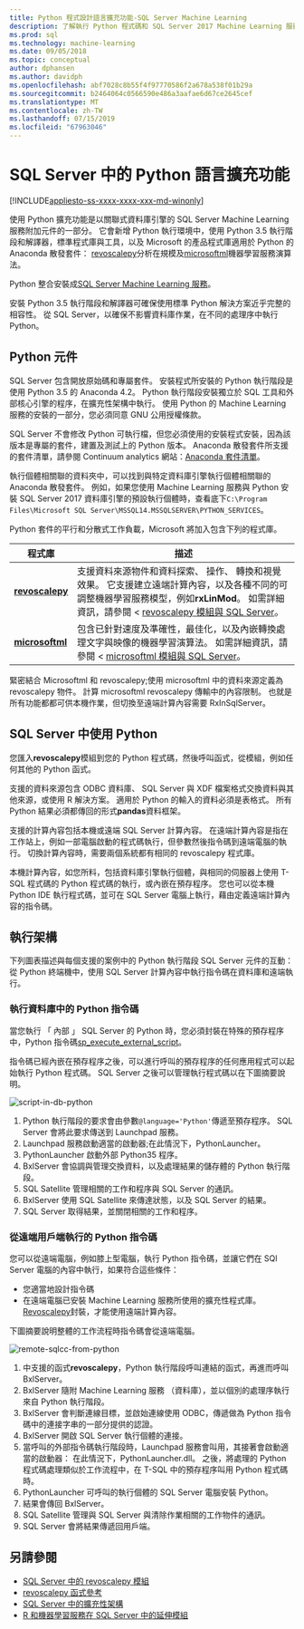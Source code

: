 ```yaml
---
title: Python 程式設計語言擴充功能-SQL Server Machine Learning
description: 了解執行 Python 程式碼和 SQL Server 2017 Machine Learning 服務中的內建 Python 程式庫。
ms.prod: sql
ms.technology: machine-learning
ms.date: 09/05/2018
ms.topic: conceptual
author: dphansen
ms.author: davidph
ms.openlocfilehash: abf7028c8b55f4f97770586f2a678a538f01b29a
ms.sourcegitcommit: b2464064c0566590e486a3aafae6d67ce2645cef
ms.translationtype: MT
ms.contentlocale: zh-TW
ms.lasthandoff: 07/15/2019
ms.locfileid: "67963046"
---
```

# <a name="python-language-extension-in-sql-server"></a>SQL Server 中的 Python 語言擴充功能
[!INCLUDE[appliesto-ss-xxxx-xxxx-xxx-md-winonly](../../includes/appliesto-ss-xxxx-xxxx-xxx-md-winonly.md)]

使用 Python 擴充功能是以關聯式資料庫引擎的 SQL Server Machine Learning 服務附加元件的一部分。 它會新增 Python 執行環境中，使用 Python 3.5 執行階段和解譯器，標準程式庫與工具，以及 Microsoft 的產品程式庫適用於 Python 的 Anaconda 散發套件： [revoscalepy](../python/ref-py-revoscalepy.md)分析在規模及[microsoftml](../python/ref-py-microsoftml.md)機器學習服務演算法。 

Python 整合安裝成[SQL Server Machine Learning 服務](../what-is-sql-server-machine-learning.md)。

安裝 Python 3.5 執行階段和解譯器可確保使用標準 Python 解決方案近乎完整的相容性。 從 SQL Server，以確保不影響資料庫作業，在不同的處理序中執行 Python。

## <a name="python-components"></a>Python 元件

SQL Server 包含開放原始碼和專屬套件。 安裝程式所安裝的 Python 執行階段是使用 Python 3.5 的 Anaconda 4.2。 Python 執行階段安裝獨立於 SQL 工具和外部核心引擎的程序，在擴充性架構中執行。 使用 Python 的 Machine Learning 服務的安裝的一部分，您必須同意 GNU 公用授權條款。 

SQL Server 不會修改 Python 可執行檔，但您必須使用的安裝程式安裝，因為該版本是專屬的套件，建置及測試上的 Python 版本。 Anaconda 散發套件所支援的套件清單，請參閱 Continuum analytics 網站：[Anaconda 套件清單](https://docs.continuum.io/anaconda/packages/pkg-docs)。

執行個體相關聯的資料夾中，可以找到與特定資料庫引擎執行個體相關聯的 Anaconda 散發套件。 例如，如果您使用 Machine Learning 服務與 Python 安裝 SQL Server 2017 資料庫引擎的預設執行個體時，查看底下`C:\Program Files\Microsoft SQL Server\MSSQL14.MSSQLSERVER\PYTHON_SERVICES`。

Python 套件的平行和分散式工作負載，Microsoft 將加入包含下列的程式庫。

| 程式庫 | 描述 |
|---------|-------------|
| [**revoscalepy**](https://docs.microsoft.com/machine-learning-server/python-reference/revoscalepy/revoscalepy-package) | 支援資料來源物件和資料探索、 操作、 轉換和視覺效果。 它支援建立遠端計算內容，以及各種不同的可調整機器學習服務模型，例如**rxLinMod**。 如需詳細資訊，請參閱 < [revoscalepy 模組與 SQL Server](../python/ref-py-revoscalepy.md)。  |
| [**microsoftml**](https://docs.microsoft.com/machine-learning-server/python-reference/microsoftml/microsoftml-package) | 包含已針對速度及準確性，最佳化，以及內嵌轉換處理文字與映像的機器學習演算法。 如需詳細資訊，請參閱 < [microsoftml 模組與 SQL Server](../python/ref-py-microsoftml.md)。 |

緊密結合 Microsoftml 和 revoscalepy;使用 microsoftml 中的資料來源定義為 revoscalepy 物件。 計算 microsoftml revoscalepy 傳輸中的內容限制。 也就是所有功能都都可供本機作業，但切換至遠端計算內容需要 RxInSqlServer。

## <a name="using-python-in-sql-server"></a>SQL Server 中使用 Python

您匯入**revoscalepy**模組到您的 Python 程式碼，然後呼叫函式，從模組，例如任何其他的 Python 函式。

支援的資料來源包含 ODBC 資料庫、 SQL Server 與 XDF 檔案格式交換資料與其他來源，或使用 R 解決方案。 適用於 Python 的輸入的資料必須是表格式。 所有 Python 結果必須都傳回的形式**pandas**資料框架。

支援的計算內容包括本機或遠端 SQL Server 計算內容。 在遠端計算內容是指在工作站上，例如一部電腦啟動的程式碼執行，但參數然後指令碼到遠端電腦的執行。 切換計算內容時，需要兩個系統都有相同的 revoscalepy 程式庫。

本機計算內容，如您所料，包括資料庫引擎執行個體，與相同的伺服器上使用 T-SQL 程式碼的 Python 程式碼的執行，或內嵌在預存程序。 您也可以從本機 Python IDE 執行程式碼，並可在 SQL Server 電腦上執行，藉由定義遠端計算內容的指令碼。

## <a name="execution-architecture"></a>執行架構

下列圖表描述與每個支援的案例中的 Python 執行階段 SQL Server 元件的互動： 從 Python 終端機中，使用 SQL Server 計算內容中執行指令碼在資料庫和遠端執行。

### <a name="python-scripts-executed-in-database"></a>執行資料庫中的 Python 指令碼

當您執行 「 內部 」 SQL Server 的 Python 時，您必須封裝在特殊的預存程序中，Python 指令碼[sp_execute_external_script](../../relational-databases/system-stored-procedures/sp-execute-external-script-transact-sql.md)。

指令碼已經內嵌在預存程序之後，可以進行呼叫的預存程序的任何應用程式可以起始執行 Python 程式碼。  SQL Server 之後可以管理執行程式碼以在下圖摘要說明。

![script-in-db-python](../../advanced-analytics/python/media/script-in-db-python2.png)

1. Python 執行階段的要求會由參數`@language='Python'`傳遞至預存程序。 SQL Server 會將此要求傳送到 Launchpad 服務。
2. Launchpad 服務啟動適當的啟動器;在此情況下，PythonLauncher。
3. PythonLauncher 啟動外部 Python35 程序。
4. BxlServer 會協調與管理交換資料，以及處理結果的儲存體的 Python 執行階段。
5. SQL Satellite 管理相關的工作和程序與 SQL Server 的通訊。
6. BxlServer 使用 SQL Satellite 來傳達狀態，以及 SQL Server 的結果。
7. SQL Server 取得結果，並關閉相關的工作和程序。

### <a name="python-scripts-executed-from-a-remote-client"></a>從遠端用戶端執行的 Python 指令碼

您可以從遠端電腦，例如膝上型電腦，執行 Python 指令碼，並讓它們在 SQl Server 電腦的內容中執行，如果符合這些條件：

+ 您適當地設計指令碼
+ 在遠端電腦已安裝 Machine Learning 服務所使用的擴充性程式庫。 [Revoscalepy](../python/ref-py-revoscalepy.md)封裝，才能使用遠端計算內容。

下圖摘要說明整體的工作流程時指令碼會從遠端電腦。

![remote-sqlcc-from-python](../../advanced-analytics/python/media/remote-sqlcc-from-python3.png)

1. 中支援的函式**revoscalepy**，Python 執行階段呼叫連結的函式，再進而呼叫 BxlServer。
2. BxlServer 隨附 Machine Learning 服務 （資料庫），並以個別的處理序執行來自 Python 執行階段。
3. BxlServer 會判斷連線目標，並啟始連線使用 ODBC，傳遞做為 Python 指令碼中的連接字串的一部分提供的認證。
4. BxlServer 開啟 SQL Server 執行個體的連接。
5. 當呼叫的外部指令碼執行階段時，Launchpad 服務會叫用，其接著會啟動適當的啟動器： 在此情況下，PythonLauncher.dll。 之後，將處理的 Python 程式碼處理類似於工作流程中，在 T-SQL 中的預存程序叫用 Python 程式碼時。
6. PythonLauncher 可呼叫的執行個體的 SQL Server 電腦安裝 Python。
7. 結果會傳回 BxlServer。
8. SQL Satellite 管理與 SQL Server 與清除作業相關的工作物件的通訊。
9. SQL Server 會將結果傳遞回用戶端。

## <a name="see-also"></a>另請參閱

+ [SQL Server 中的 revoscalepy 模組](../python/ref-py-revoscalepy.md)
+ [revoscalepy 函式參考](https://docs.microsoft.com/r-server/python-reference/revoscalepy/revoscalepy-package) 
+ [SQL Server 中的擴充性架構](extensibility-framework.md)
+ [R 和機器學習服務在 SQL Server 中的延伸模組](extension-r.md)
